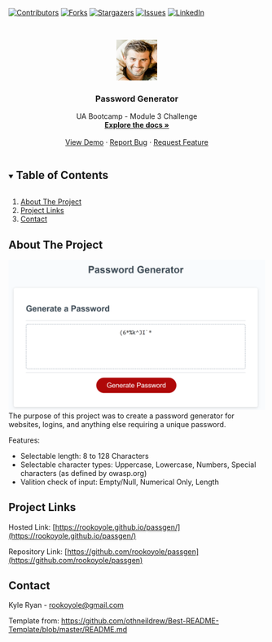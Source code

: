<!--
*** Thanks for checking out the Best-README-Template. If you have a suggestion
*** that would make this better, please fork the repo and create a pull request
*** or simply open an issue with the tag "enhancement".
*** Thanks again! Now go create something AMAZING! :D
***
***
***
*** To avoid retyping too much info. Do a search and replace for the following:
*** github_username, repo_name, twitter_handle, email, project_title, project_description
-->



<!-- PROJECT SHIELDS -->
<!--
*** I'm using markdown "reference style" links for readability.
*** Reference links are enclosed in brackets [ ] instead of parentheses ( ).
*** See the bottom of this document for the declaration of the reference variables
*** for contributors-url, forks-url, etc. This is an optional, concise syntax you may use.
*** https://www.markdownguide.org/basic-syntax/#reference-style-links
-->
[![Contributors][contributors-shield]][contributors-url]
[![Forks][forks-shield]][forks-url]
[![Stargazers][stars-shield]][stars-url]
[![Issues][issues-shield]][issues-url]
[![LinkedIn][linkedin-shield]][linkedin-url]



<!-- PROJECT LOGO -->
<br />
<p align="center">
  <a href="https://github.com/rookoyole/passgen">
    <img src="./assets/images/Profile-Pic.jpg" alt="Logo" width="80" height="80">
  </a>

  <h3 align="center">Password Generator</h3>

  <p align="center">
    UA Bootcamp - Module 3 Challenge
        <br />
        <a href="https://github.com/rookoyole/passgen"><strong>Explore the docs »</strong></a>
        <br />
        <br />
        <a href="https://github.com/rookoyole/passgen">View Demo</a>
        ·
        <a href="https://github.com/rookoyole/passgen/issues">Report Bug</a>
        ·
        <a href="https://github.com/rookoyole/passgen/issues">Request Feature</a>
  </p>
</p>



<!-- TABLE OF CONTENTS -->
<details open="open">
  <summary><h2 style="display: inline-block">Table of Contents</h2></summary>
  <ol>
    <li><a href="#about-the-project">About The Project</a></li>
    <li><a href="#project-links">Project Links</a></li>
    <li><a href="#contact">Contact</a></li>
  </ol>
</details>



<!-- ABOUT THE PROJECT -->
## About The Project

[![Product Name Screen Shot][product-screenshot]](assets/images/screenshot.png)
<br />
The purpose of this project was to create a password generator for websites, logins, and anything else requiring a unique password.

Features:
* Selectable length: 8 to 128 Characters
* Selectable character types: Uppercase, Lowercase, Numbers, Special characters (as defined by owasp.org)
* Valition check of input: Empty/Null, Numerical Only, Length

<!-- PROJECT LINKS -->
## Project Links

Hosted Link: [https://rookoyole.github.io/passgen/](https://rookoyole.github.io/passgen/)

Repository Link: [https://github.com/rookoyole/passgen](https://github.com/rookoyole/passgen)

<!-- CONTACT -->
## Contact

Kyle Ryan - rookoyole@gmail.com

Template from: https://github.com/othneildrew/Best-README-Template/blob/master/README.md

<!-- MARKDOWN LINKS & IMAGES -->
<!-- https://www.markdownguide.org/basic-syntax/#reference-style-links -->
[contributors-shield]: https://img.shields.io/github/contributors/rookoyole/passgen.svg?style=for-the-badge
[contributors-url]: https://github.com/rookoyole/passgen/graphs/contributors
[forks-shield]: https://img.shields.io/github/forks/rookoyole/passgen.svg?style=for-the-badge
[forks-url]: https://github.com/rookoyole/passgen/network/members
[stars-shield]: https://img.shields.io/github/stars/rookoyole/passgen.svg?style=for-the-badge
[stars-url]: https://github.com/rookoyole/passgen/stargazers
[issues-shield]: https://img.shields.io/github/issues/rookoyole/passgen.svg?style=for-the-badge
[issues-url]: https://github.com/rookoyole/passgen/issues
[linkedin-shield]: https://img.shields.io/badge/-LinkedIn-black.svg?style=for-the-badge&logo=linkedin&colorB=555
[linkedin-url]: www.linkedin.com/in/kyle-ryan-5b526023
[product-screenshot]: assets/images/screenshot.png